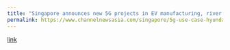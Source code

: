 ```yaml
---
title: "Singapore announces new 5G projects in EV manufacturing, river cleaning "
permalink: https://www.channelnewsasia.com/singapore/5g-use-case-hyundai-ev-manufacturing-river-cleaning-electric-vessel-3311301
---
```

[link](https://www.channelnewsasia.com/singapore/5g-use-case-hyundai-ev-manufacturing-river-cleaning-electric-vessel-3311301)
